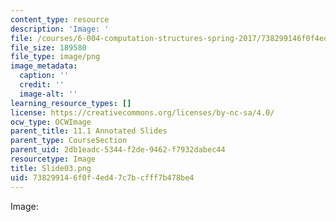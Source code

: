 ```yaml
---
content_type: resource
description: 'Image: '
file: /courses/6-004-computation-structures-spring-2017/738299146f0f4ed47c7bcfff7b478be4_Slide03.png
file_size: 189580
file_type: image/png
image_metadata:
  caption: ''
  credit: ''
  image-alt: ''
learning_resource_types: []
license: https://creativecommons.org/licenses/by-nc-sa/4.0/
ocw_type: OCWImage
parent_title: 11.1 Annotated Slides
parent_type: CourseSection
parent_uid: 2db1eadc-5344-f2de-9462-f7932dabec44
resourcetype: Image
title: Slide03.png
uid: 73829914-6f0f-4ed4-7c7b-cfff7b478be4
---
```

Image: 